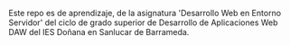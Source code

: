 Este repo es de aprendizaje, de la asignatura 'Desarrollo Web en Entorno Servidor' 
del ciclo de grado superior de Desarrollo de Aplicaciones Web DAW del IES Doñana en Sanlucar de Barrameda.
